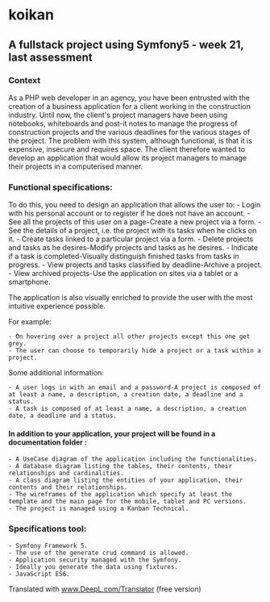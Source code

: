 # koikan

## A fullstack project using Symfony5 - week 21, last assessment

### Context
As a PHP web developer in an agency, you have been entrusted with the creation of a business application for a client working in the construction industry. 
Until now, the client's project managers have been using notebooks, whiteboards and post-it notes to manage the progress of construction projects and the various deadlines for the various stages of the project. 
The problem with this system, although functional, is that it is expensive, insecure and requires space. 
The client therefore wanted to develop an application that would allow its project managers to manage their projects in a computerised manner. 

### Functional specifications:
To do this, you need to design an application that allows the user to: 
    - Login with his personal account or to register if he does not have an account.
    - See all the projects of this user on a page-Create a new project via a form.
    - See the details of a project, i.e. the project with its tasks when he clicks on it.
    - Create tasks linked to a particular project via a form.
    - Delete projects and tasks as he desires-Modify projects and tasks as he desires.
    - Indicate if a task is completed-Visually distinguish finished tasks from tasks in progress.
    - View projects and tasks classified by deadline-Archive a project.
    - View archived projects-Use the application on sites via a tablet or a smartphone.

The application is also visually enriched to provide the user with the most intuitive experience possible.  

For example:  

    - On hovering over a project all other projects except this one get grey. 
    - The user can choose to temporarily hide a project or a task within a project.

Some additional information:   

    - A user logs in with an email and a password-A project is composed of at least a name, a description, a creation date, a deadline and a status.
    - A task is composed of at least a name, a description, a creation date, a deadline and a status.

#### In addition to your application, your project will be found in a documentation folder : 
    - A UseCase diagram of the application including the functionalities.
    - A database diagram listing the tables, their contents, their relationships and cardinalities.
    - A class diagram listing the entities of your application, their contents and their relationships.
    - The wireframes of the application which specify at least the template and the main page for the mobile, tablet and PC versions.
    - The project is managed using a Kanban Technical. 

### Specifications tool: 
    - Symfony Framework 5.
    - The use of the generate crud command is allowed.
    - Application security managed with the Symfony.
    - Ideally you generate the data using fixtures.
    - JavaScript ES6.

Translated with www.DeepL.com/Translator (free version)
